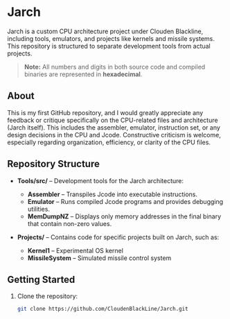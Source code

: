 # Jarch

Jarch is a custom CPU architecture project under Clouden Blackline, including tools, emulators, and projects like kernels and missile systems. This repository is structured to separate development tools from actual projects.

> **Note:** All numbers and digits in both source code and compiled binaries are represented in **hexadecimal**.

## About

This is my first GitHub repository, and I would greatly appreciate any feedback or critique specifically on the CPU-related files and architecture (Jarch itself). This includes the assembler, emulator, instruction set, or any design decisions in the CPU and Jcode. Constructive criticism is welcome, especially regarding organization, efficiency, or clarity of the CPU files.

## Repository Structure

- **Tools/src/** – Development tools for the Jarch architecture:
  - **Assembler** – Transpiles Jcode into executable instructions.  
  - **Emulator** – Runs compiled Jcode programs and provides debugging utilities.  
  - **MemDumpNZ** – Displays only memory addresses in the final binary that contain non-zero values.  

- **Projects/** – Contains code for specific projects built on Jarch, such as:
  - **Kernel1** – Experimental OS kernel  
  - **MissileSystem** – Simulated missile control system

## Getting Started

1. Clone the repository:
   ```bash
   git clone https://github.com/CloudenBlackLine/Jarch.git